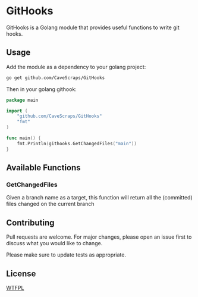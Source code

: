 # GitHooks

GitHooks is a Golang module that provides useful functions to write git hooks.

## Usage

Add the module as a dependency to your golang project:
```bash
go get github.com/CaveScraps/GitHooks
```

Then in your golang githook:
```go
package main

import (
	"github.com/CaveScraps/GitHooks"
	"fmt"
)

func main() {
	fmt.Println(githooks.GetChangedFiles("main"))
}
```

## Available Functions
### GetChangedFiles
Given a branch name as a target, this function will return all the (committed) files changed on the current branch

## Contributing

Pull requests are welcome. For major changes, please open an issue first
to discuss what you would like to change.

Please make sure to update tests as appropriate.

## License

[WTFPL](https://choosealicense.com/licenses/wtfpl/)
